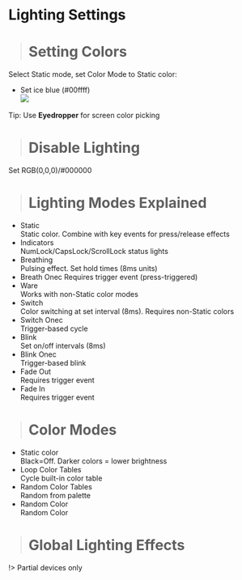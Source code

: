 # Lighting Settings  

> # Setting Colors  

Select Static mode, set Color Mode to Static color:  
- Set ice blue (#00ffff)  
![](/img/led_col.jpg)  

Tip: Use **Eyedropper** for screen color picking

> # Disable Lighting  

Set RGB(0,0,0)/#000000  

> # Lighting Modes Explained  

- Static  
Static color. Combine with key events for press/release effects  
- Indicators  
NumLock/CapsLock/ScrollLock status lights  
- Breathing  
Pulsing effect. Set hold times (8ms units)  
- Breath Onec 
Requires trigger event (press-triggered)  
- Ware  
Works with non-Static color modes  
- Switch  
Color switching at set interval (8ms). Requires non-Static colors  
- Switch Onec   
Trigger-based cycle  
- Blink  
Set on/off intervals (8ms)  
- Blink Onec   
Trigger-based blink  
- Fade Out  
Requires trigger event  
- Fade In  
Requires trigger event  

> # Color Modes  

- Static color  
Black=Off. Darker colors = lower brightness  
- Loop Color Tables  
Cycle built-in color table  
- Random Color Tables  
Random from palette  
- Random Color  
Random Color

> # Global Lighting Effects  

!> Partial devices only